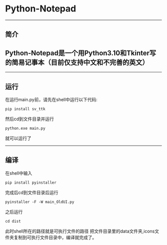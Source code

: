 # Python-Notepad #

----

## 简介 ##

Python-Notepad是一个用Python3.10和Tkinter写的简易记事本（目前仅支持中文和不完善的英文）
---

----
## 运行 ##
在运行main.py前，请先在shell中运行以下代码:
```commandline
pip install sv_ttk
```
然后cd到文件目录并运行
```commandline
python.exe main.py
```
就可以运行了

---
## 编译 ##
在shell中输入
```commandline
pip install pyinstaller
```
完成后cd到文件目录后运行
```commandline
pyinstaller -F -W main_OldUI.py 
```
之后运行
```commandline
cd dist
```
此时shell所在的路径就是可执行文件的路径
把文件目录里的data文件夹,icons文件夹复制到可执行文件目录中，编译就完成了。
